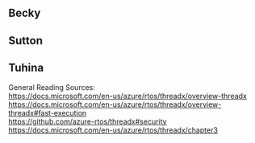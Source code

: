 ## Becky

## Sutton

## Tuhina
General Reading Sources:  
https://docs.microsoft.com/en-us/azure/rtos/threadx/overview-threadx  
https://docs.microsoft.com/en-us/azure/rtos/threadx/overview-threadx#fast-execution  
https://github.com/azure-rtos/threadx#security  
https://docs.microsoft.com/en-us/azure/rtos/threadx/chapter3  
